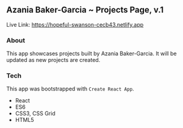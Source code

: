 ## Azania Baker-Garcia ~ Projects Page, v.1

Live Link: https://hopeful-swanson-cecb43.netlify.app

### About
This app showcases projects built by Azania Baker-Garcia. It will be updated as new projects are created.


### Tech
This app was bootstrapped with `Create React App`.
* React
* ES6
* CSS3, CSS Grid
* HTML5






